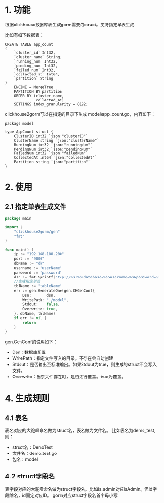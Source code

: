 # 1. 功能
根据clickhouse数据库表生成gorm需要的struct。支持指定单表生成

比如有如下数据表：
```clickhouse
CREATE TABLE app_count
(
    `cluster_id` Int32,
    `cluster_name` String,
    `running_num` Int32,
    `pending_num` Int32,
    `failed_num` Int32,
    `collected_at` Int64,
    `partition` String
)
    ENGINE = MergeTree
    PARTITION BY partition
    ORDER BY (cluster_name,
              collected_at)
    SETTINGS index_granularity = 8192;
```

clickhouse2gorm可以在指定的目录下生成 model/app_count.go，内容如下：

```
package model

type AppCount struct {
	ClusterID int32 `json:"clusterID"`
	ClusterName string `json:"clusterName"`
	RunningNum int32 `json:"runningNum"`
	PendingNum int32 `json:"pendingNum"`
	FailedNum int32 `json:"failedNum"`
	CollectedAt int64 `json:"collectedAt"`
	Partition string `json:"partition"`
}
```

# 2. 使用
## 2.1 指定单表生成文件
```go
package main

import (
	"clickhouse2gorm/gen"
	"fmt"
)

func main() {
	ip := "192.168.100.200"
	port := "9000"
	dbName := "db"
	username := "userName"
	password := "password"
	dsn := fmt.Sprintf("tcp://%s:%s?database=%s&username=%s&password=%s&read_timeout=10&write_timeout=20", ip, port, dbName, username, password)
	//生成指定单表
	tblName := "tableName"
	err := gen.GenerateOne(gen.CHGenConf{
		Dsn:       dsn,
		WritePath: "./model",
		Stdout:    false,
		Overwrite: true,
	}, dbName, tblName)
	if err != nil {
		return
	}
}
```

gen.GenConf的说明如下：
- Dsn：数据库配置
- WritePath：指定文件写入的目录。不存在会自动创建
- Stdout：是否输出至标准输出。如果Stdout为true，则生成的struct不会写入文件。
- Overwrite：当原文件存在时，是否进行覆盖。true为覆盖。

# 4. 生成规则
## 4.1 表名
表名对应的大驼峰命名做为struct名，表名做为文件名。
比如表名为demo_test, 则：
- struct名：DemoTest
- 文件名：demo_test.go
- 包名：model


## 4.2 struct字段名
表字段对应的大驼峰命名做为struct字段名。比如is_admin对应IsAdmin。但id字段除名，id固定对应ID。
gorm对应struct字段名首字母小写



